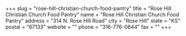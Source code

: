 +++
slug = "rose-hill-christian-church-food-pantry"
title = "Rose Hill Christian Church Food Pantry"
name = "Rose Hill Christian Church Food Pantry"
address = "314 N. Rose Hill Road"
city = "Rose Hill"
state = "KS"
postal = "67133"
website = ""
phone = "316-776-0844"
fax = ""
+++
